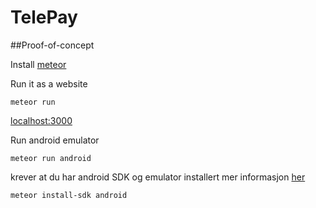 # TelePay
##Proof-of-concept

Install [meteor](https://www.meteor.com/install)

Run it as a website

```meteor run```

[localhost:3000](https://localhost:3000)

Run android emulator

```meteor run android```

krever at du har android SDK og emulator installert mer informasjon [her](https://www.meteor.com/tutorials/blaze/running-on-mobile)

```meteor install-sdk android```


